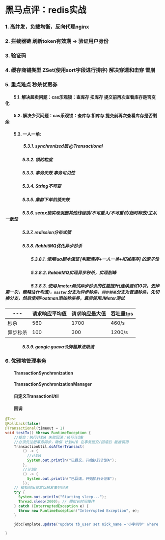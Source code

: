 # 黑马点评：redis实战
### 1. 高并发，负载均衡，反向代理nginx
### 2. 拦截器链 刷新token有效期 -> 验证用户身份
### 3. 验证码
### 4. 缓存商铺类型 ZSet(使用sort字段进行排序) 解决穿透和击穿 雪崩
### 5. 重点难点 秒杀优惠券
#### &emsp;&emsp;5.1. 解决超卖问题：cas乐观锁：查库存 扣库存 提交前再次查看库存是否变化
#### &emsp;&emsp;5.2. 解决少买问题：cas乐观锁：查库存 扣库存 提交前再次查看库存是否剩余
#### &emsp;&emsp;5.3. 一人一单:
##### &emsp;&emsp;&emsp;&emsp; 5.3.1. synchronized锁 @Transactional 
##### &emsp;&emsp;&emsp;&emsp;5.3.2. 锁的粒度 
##### &emsp;&emsp;&emsp;&emsp;5.3.3. 事务失效 事务可见性 
##### &emsp;&emsp;&emsp;&emsp;5.3.4. String不可变
##### &emsp;&emsp;&emsp;&emsp;5.3.5. 集群下单机锁失效 
##### &emsp;&emsp;&emsp;&emsp;5.3.6. setnx锁实现误删其他线程锁/不可重入/不可重试/超时释放/主从一致性
##### &emsp;&emsp;&emsp;&emsp;5.3.7. redission分布式锁	
##### &emsp;&emsp;&emsp;&emsp;5.3.8. RabbitMQ优化异步秒杀
##### &emsp;&emsp;&emsp;&emsp;&emsp;&emsp;5.3.8.1. 使用lua脚本保证 [判断库存+一人一单+扣减库存] 的原子性
##### &emsp;&emsp;&emsp;&emsp;&emsp;&emsp;5.3.8.2. RabbitMQ实现异步秒杀，实现削峰
##### &emsp;&emsp;&emsp;&emsp;&emsp;&emsp;5.3.8.3. 使用Jmeter测试异步秒杀的性能提升(连续测试10次，去掉第一次，粗略估计均值)，`master`分支为异步秒杀，`同步秒杀`分支为普通秒杀，先切换分支，然后使用Postman添加秒杀券，最后使用JMeter测试
| --- | 请求响应平均值 | 请求响应最大值 | 吞吐量tps |
| --- | --- | --- | --- |
| 秒杀 | 560 |1700 |460/s |
| 异步秒杀 | 100 |300 |1200/s |
##### &emsp;&emsp;&emsp;&emsp;5.3.9. google guava令牌桶算法限流
### 6. 优雅地管理事务
####   &emsp;&emsp;TransactionSynchronization
####   &emsp;&emsp;TransactionSynchronizationManager
####   &emsp;&emsp;自定义TransactionUtil
####   &emsp;&emsp;回调
```java
@Test
@Rollback(false)
@Transactional(timeout = 1)
void testTx() throws RuntimeException {
    //提交：执行计划A 失败回滚：执行计划B
    //必须先注册事务同步，确保 计划A/B 在事务提交/回滚后 能被调用
    TransactionUtil.doAfterTransact(
        () -> {
          //计划A
          System.out.println("已提交，开始执行计划A");
        },
        //计划B
        () -> {
          System.out.println("已回滚，开始执行计划B");
        });
    // 模拟抛出异常以触发事务回滚
    try {
      System.out.println("Starting sleep...");
      Thread.sleep(2000); // 模拟长时间操作
    } catch (InterruptedException e) {
      throw new RuntimeException("Interrupted Exception", e);
    }
    
    jdbcTemplate.update("update tb_user set nick_name ='小宇同学' where id = 1");

}
```
